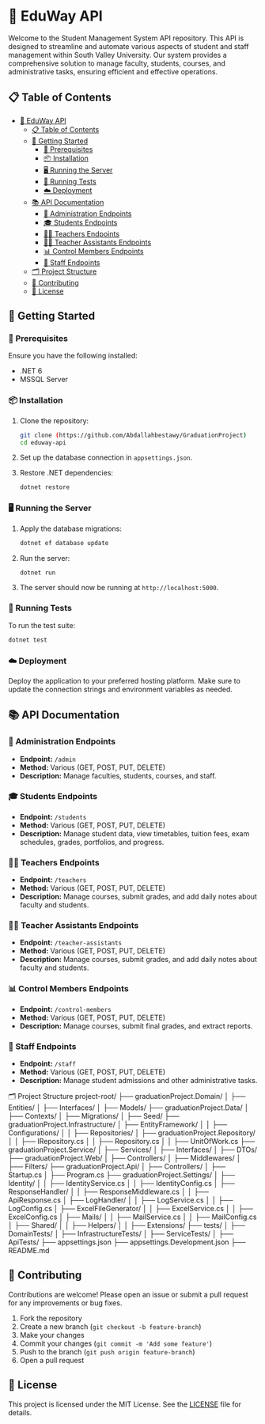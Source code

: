 # 🌟 EduWay API

Welcome to the Student Management System API repository. This API is designed to streamline and automate various aspects of student and staff management within South Valley University. Our system provides a comprehensive solution to manage faculty, students, courses, and administrative tasks, ensuring efficient and effective operations.

## 📋 Table of Contents

- [🌟 EduWay API](#-eduway-api)
  - [📋 Table of Contents](#-table-of-contents)
  - [🚀 Getting Started](#-getting-started)
    - [🔧 Prerequisites](#-prerequisites)
    - [📦 Installation](#-installation)
    - [🖥️ Running the Server](#️-running-the-server)
    - [🧪 Running Tests](#-running-tests)
    - [☁️ Deployment](#️-deployment)
  - [📚 API Documentation](#-api-documentation)
    - [👥 Administration Endpoints](#-administration-endpoints)
    - [🎓 Students Endpoints](#-students-endpoints)
    - [👩‍🏫 Teachers Endpoints](#-teachers-endpoints)
    - [👨‍🏫 Teacher Assistants Endpoints](#-teacher-assistants-endpoints)
    - [📊 Control Members Endpoints](#-control-members-endpoints)
    - [👥 Staff Endpoints](#-staff-endpoints)
  - [🗂️ Project Structure](#-project-structure)
  - [🤝 Contributing](#-contributing)
  - [📜 License](#-license)

## 🚀 Getting Started

### 🔧 Prerequisites

Ensure you have the following installed:

- .NET 6
- MSSQL Server

### 📦 Installation

1. Clone the repository:
   ```bash
   git clone (https://github.com/Abdallahbestawy/GraduationProject)
   cd eduway-api
   ```

2. Set up the database connection in `appsettings.json`.

3. Restore .NET dependencies:
   ```bash
   dotnet restore
   ```

### 🖥️ Running the Server

1. Apply the database migrations:
   ```bash
   dotnet ef database update
   ```

2. Run the server:
   ```bash
   dotnet run
   ```

3. The server should now be running at `http://localhost:5000`.

### 🧪 Running Tests

To run the test suite:

```bash
dotnet test
```

### ☁️ Deployment

Deploy the application to your preferred hosting platform. Make sure to update the connection strings and environment variables as needed.

## 📚 API Documentation

### 👥 Administration Endpoints

- **Endpoint:** `/admin`
- **Method:** Various (GET, POST, PUT, DELETE)
- **Description:** Manage faculties, students, courses, and staff.

### 🎓 Students Endpoints

- **Endpoint:** `/students`
- **Method:** Various (GET, POST, PUT, DELETE)
- **Description:** Manage student data, view timetables, tuition fees, exam schedules, grades, portfolios, and progress.

### 👩‍🏫 Teachers Endpoints

- **Endpoint:** `/teachers`
- **Method:** Various (GET, POST, PUT, DELETE)
- **Description:** Manage courses, submit grades, and add daily notes about faculty and students.

### 👨‍🏫 Teacher Assistants Endpoints

- **Endpoint:** `/teacher-assistants`
- **Method:** Various (GET, POST, PUT, DELETE)
- **Description:** Manage courses, submit grades, and add daily notes about faculty and students.

### 📊 Control Members Endpoints

- **Endpoint:** `/control-members`
- **Method:** Various (GET, POST, PUT, DELETE)
- **Description:** Manage courses, submit final grades, and extract reports.

### 👥 Staff Endpoints

- **Endpoint:** `/staff`
- **Method:** Various (GET, POST, PUT, DELETE)
- **Description:** Manage student admissions and other administrative tasks.

🗂️ Project Structure
project-root/
├── graduationProject.Domain/
│   ├── Entities/
│   ├── Interfaces/
│   ├── Models/
├── graduationProject.Data/
│   ├── Contexts/
│   ├── Migrations/
│   ├── Seed/
├── graduationProject.Infrastructure/
│   ├── EntityFramework/
│   │   ├── Configurations/
│   │   ├── Repositories/
│   ├── graduationProject.Repository/
│   │   ├── IRepository.cs
│   │   ├── Repository.cs
│   │   ├── UnitOfWork.cs
├── graduationProject.Service/
│   ├── Services/
│   ├── Interfaces/
│   ├── DTOs/
├── graduationProject.Web/
│   ├── Controllers/
│   ├── Middlewares/
│   ├── Filters/
├── graduationProject.Api/
│   ├── Controllers/
│   ├── Startup.cs
│   ├── Program.cs
├── graduationProject.Settings/
│   ├── Identity/
│   │   ├── IdentityService.cs
│   │   ├── IdentityConfig.cs
│   ├── ResponseHandler/
│   │   ├── ResponseMiddleware.cs
│   │   ├── ApiResponse.cs
│   ├── LogHandler/
│   │   ├── LogService.cs
│   │   ├── LogConfig.cs
│   ├── ExcelFileGenerator/
│   │   ├── ExcelService.cs
│   │   ├── ExcelConfig.cs
│   ├── Mails/
│   │   ├── MailService.cs
│   │   ├── MailConfig.cs
│   ├── Shared/
│   │   ├── Helpers/
│   │   ├── Extensions/
├── tests/
│   ├── DomainTests/
│   ├── InfrastructureTests/
│   ├── ServiceTests/
│   ├── ApiTests/
├── appsettings.json
├── appsettings.Development.json
├── README.md



## 🤝 Contributing

Contributions are welcome! Please open an issue or submit a pull request for any improvements or bug fixes.

1. Fork the repository
2. Create a new branch (`git checkout -b feature-branch`)
3. Make your changes
4. Commit your changes (`git commit -m 'Add some feature'`)
5. Push to the branch (`git push origin feature-branch`)
6. Open a pull request

## 📜 License

This project is licensed under the MIT License. See the [LICENSE](LICENSE) file for details.
